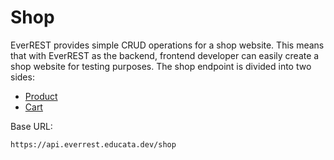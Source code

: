# Shop

EverREST provides simple CRUD operations for a shop website. This means that with EverREST as the backend, frontend developer can easily create a shop website for testing purposes. The shop endpoint is divided into two sides:

- [Product](./product.md)
- [Cart](./cart.md)

Base URL:

```
https://api.everrest.educata.dev/shop
```